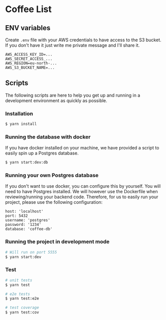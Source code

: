 # Coffee List

## ENV variables
Create `.env` file with your AWS credentials to have access to the S3 bucket.
If you don't have it just write me private message and I'll share it.
```
AWS_ACCESS_KEY_ID=...
AWS_SECRET_ACCESS_...
AWS_REGION=eu-north-...
AWS_S3_BUCKET_NAME=...
```
## Scripts

The following scripts are here to help you get up and running in a development environment as quickly as possible.

### Installation

```bash
$ yarn install
```

### Running the database with docker

If you have docker installed on your machine, we have provided a script to easily spin up
a Postgres database.

```bash
$ yarn start:dev:db
```

### Running your own Postgres database

If you don't want to use docker, you can configure this by yourself. You will need to have Postgres installed. We will however use the Dockerfile when reviewing/running your backend code. Therefore, for us to easily run your project, please use the following configuration:

```
host: 'localhost'
port: 5432
username: 'postgres'
password: '1234'
database: 'coffee-db'
```

### Running the project in development mode

```bash
# Will run on port 5555
$ yarn start:dev
```

### Test

```bash
# unit tests
$ yarn test

# e2e tests
$ yarn test:e2e

# test coverage
$ yarn test:cov
```
